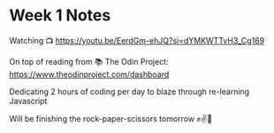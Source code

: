 # Week 1 Notes
Watching 📺 https://youtu.be/EerdGm-ehJQ?si=dYMKWTTvH3_Cg169 

On top of reading from 📚 The Odin Project: https://www.theodinproject.com/dashboard

Dedicating 2 hours of coding per day to blaze through re-learning Javascript

Will be finishing the rock-paper-scissors tomorrow ✊✌🤚